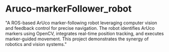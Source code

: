 # Aruco-markerFollower_robot
"A ROS-based ArUco marker-following robot leveraging computer vision and feedback control for precise navigation. The robot identifies ArUco markers using OpenCV, integrates real-time position tracking, and executes marker-guided movement. This project demonstrates the synergy of robotics and vision systems."
